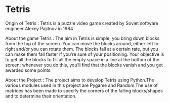 # Tetris

Origin of Tetris :
Tetris is a puzzle video game created by Soviet software engineer Alexey Pajitnov in 1984

About the game Tetris :
The aim in Tetris is simple; you bring down blocks from the top of the screen. You can move the blocks around, either left to right and/or you can rotate them. The blocks fall at a certain rate, but you can make them fall faster if you’re sure of your positioning. Your objective is to get all the blocks to fill all the empty space in a line at the bottom of the screen; whenever you do this, you’ll find that the blocks vanish and you get awarded some points.

About the Project :
The project aims to develop Tetris using Python.The various modules used in this project are Pygame and Random.The use of matrices has been made to specify the corners of the falling blocks/shapes and to determine their orientation.
